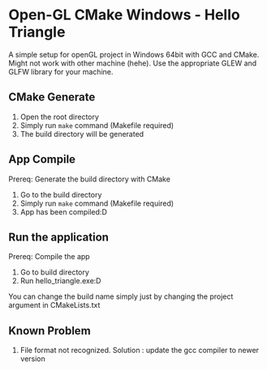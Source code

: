 # Open-GL CMake Windows - Hello Triangle
A simple setup for openGL project in Windows 64bit with GCC and CMake. Might not work with other 
machine (hehe). Use the appropriate GLEW and GLFW library for your machine.

## CMake Generate
1. Open the root directory
2. Simply run `make` command (Makefile required)
3. The build directory will be generated

## App Compile
Prereq: Generate the build directory with CMake
1. Go to the build directory
2. Simply run `make` command (Makefile required)
3. App has been compiled:D

## Run the application
Prereq: Compile the app
1. Go to build directory
2. Run hello_triangle.exe:D

You can change the build name simply just by changing the project argument in CMakeLists.txt

## Known Problem
1. File format not recognized. Solution : update the gcc compiler to newer version
